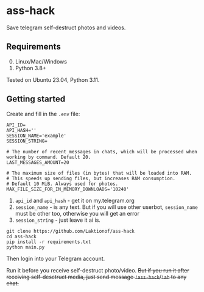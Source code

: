 # ass-hack
Save telegram self-destruct photos and videos.

## Requirements
0. Linux/Mac/Windows
1. Python 3.8+
   
Tested on Ubuntu 23.04, Python 3.11.

## Getting started
Create and fill in the `.env` file:

```
API_ID=
API_HASH=''
SESSION_NAME='example'
SESSION_STRING=

# The number of recent messages in chats, which will be processed when working by command. Default 20.
LAST_MESSAGES_AMOUNT=20

# The maximum size of files (in bytes) that will be loaded into RAM.
# This speeds up sending files, but increases RAM consumption.
# Default 10 MiB. Always used for photos.
MAX_FILE_SIZE_FOR_IN_MEMORY_DOWNLOADS='10240'

```

1. `api_id` and `api_hash` - get it on my.telegram.org
2. `session_name` - is any text. But if you will use other userbot, `session_name` must be other too, otherwise you will get an error
3. `session_string` - just leave it ai is.

```
git clone https://github.com/Laktionof/ass-hack
cd ass-hack
pip install -r requirements.txt
python main.py
```

Then login into your Telegram account.

Run it before you receive self-destruct photo/video. ~~But if you run it after receiving self-desctruct media, just send message `!ass-hack`/`!ah` to any chat.~~
